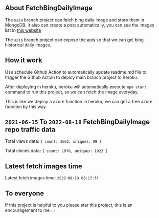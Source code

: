 ## About FetchBingDailyImage

The `main` branch project can fetch bing daily image and store them in MongoDB.
It also can create a post automatically, you can see the images list in [this website](https://oursalbum.netlify.app)

The `apis` branch project can expose the apis so that we can get bing historical daily images.

## How it work

Use schedule Github Action to automatically update readme.md file to trigger the Github Action to deploy main branch project to heroku.

After deploying in heroku, heroku will automatically execute `npm start` command to run this project, so we can fetch the image everyday.

This is like we deploy a azure function in heroku, we can get a free azure function by this way.

## `2021-06-15` To `2022-08-18` FetchBingDailyImage repo traffic data

Total views data: `{ count: 1662, uniques: 98 }`

Total clones data: `{ count: 1970, uniques: 1023 }`

## Latest fetch images time

Latest fetch images time: `2022-08-19 08:17:37`

## To everyone

If this project is helpful to you please star this project, this is an encouragement to me `:)`



